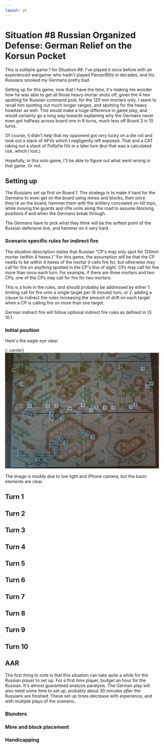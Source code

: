 ```yaml
---
layout: pb
---
```


# Situation #8 Russian Organized Defense: German Relief on the Korsun Pocket

This is solitaire game 1 for Situation #8. I've played it once before
with an experienced wargamer who hadn't played PanzerBlitz in decades,
and his Russians smoked my Germans pretty bad.

Setting up for this game, now that I have the time, it's making me
wonder how he was able to get all those heavy mortar shots off, given
the 4 hex spotting for Russian command post, for the 120 mm mortars
only. I seem to recall him spotting out much longer ranges, and spotting
for the heavy howitzer as well. This would make a huge difference in
game play, and would certainly go a long way towards explaining why the
Germans never even got halfway across board one in 8 turns, much less
off Board 3 in 10 turns.

Of course, it didn't help that my opponent got *very* lucky on a die
roll and took out a stack of AFVs which I negligently left exposed.
That and a CAT taking out a stack of PzKpfw IVs in a later turn
(but that was a calculated risk, which I lost.)

Hopefully, in this solo game, I'll be able to figure out what went wrong
in that game. Or not.

## Setting up

The Russians set up first on Board 1. The strategy is to make it hard
for the Germans to even get on the board using mines and blocks, then
once they're on the board, hammer them with the artillery concealed on
hill tops, while moving the guards and rifle units along the road to
assume blocking positions if and when the Germans break through.

The Germans have to pick what they think will be the softest point of
the Russian defensive line, and hammer on it very hard.

### Scenario specific rules for indirect fire

The situation description states that Russian "CP's may only spot for
120mm mortar (within 4 hexes.)" For this game, the assumption will be
that the CP needs to be within 4 hexes of the mortar it calls fire for,
but otherwise may call for fire on anything spotted in the CP's line of
sight. CPs may call for fire more than once each turn. For example, if
there are three mortars and two CPs, one of the CPs may call for fire
for two mortars.

This is a hole in the rules, and should probably be addressed by either 1.
limiting call for fire onto a single target per (6 minute) turn, or 2.
adding a clause to indirect fire rules increasing the amount of drift
on each target when a CP is calling fire on more than one target.

German indirect fire will follow optional indirect fire rules
as defined in \S 10.1.

### Initial position

Here's the eagle eye view:

{:.center}
![Initial positions for Situation #8](/images/pb_situation_8_setup.jpg)

The image is muddy due to low light and iPhone camera, but the basic
elements are clear.


## Turn 1

## Turn 2

## Turn 3

## Turn 4

## Turn 5

## Turn 6

## Turn 7

## Turn 8

## Turn 9

## Turn 10


## AAR

The first thing to note is that this situation can take quite a while
for the Russian player to set up. For a first time player, budget an
hour for the Russian. It's almost guaranteed analysis paralysis.
The German play will also need some time to set up, probably about 30
minutes *after* the Russians are finished. These set up times decrease
with experience, and with multiple plays of the scenario.


### Blunders


### Mine and block placement


### Handicapping
